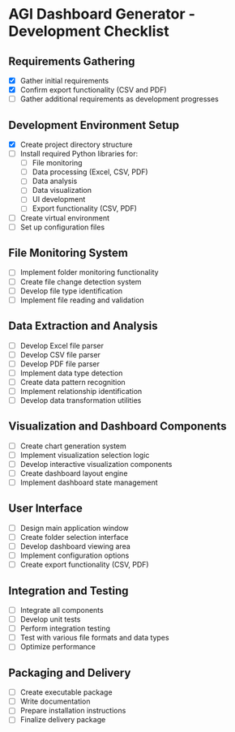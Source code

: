 # AGI Dashboard Generator - Development Checklist

## Requirements Gathering
- [x] Gather initial requirements
- [x] Confirm export functionality (CSV and PDF)
- [ ] Gather additional requirements as development progresses

## Development Environment Setup
- [x] Create project directory structure
- [ ] Install required Python libraries for:
  - [ ] File monitoring
  - [ ] Data processing (Excel, CSV, PDF)
  - [ ] Data analysis
  - [ ] Data visualization
  - [ ] UI development
  - [ ] Export functionality (CSV, PDF)
- [ ] Create virtual environment
- [ ] Set up configuration files

## File Monitoring System
- [ ] Implement folder monitoring functionality
- [ ] Create file change detection system
- [ ] Develop file type identification
- [ ] Implement file reading and validation

## Data Extraction and Analysis
- [ ] Develop Excel file parser
- [ ] Develop CSV file parser
- [ ] Develop PDF file parser
- [ ] Implement data type detection
- [ ] Create data pattern recognition
- [ ] Implement relationship identification
- [ ] Develop data transformation utilities

## Visualization and Dashboard Components
- [ ] Create chart generation system
- [ ] Implement visualization selection logic
- [ ] Develop interactive visualization components
- [ ] Create dashboard layout engine
- [ ] Implement dashboard state management

## User Interface
- [ ] Design main application window
- [ ] Create folder selection interface
- [ ] Develop dashboard viewing area
- [ ] Implement configuration options
- [ ] Create export functionality (CSV, PDF)

## Integration and Testing
- [ ] Integrate all components
- [ ] Develop unit tests
- [ ] Perform integration testing
- [ ] Test with various file formats and data types
- [ ] Optimize performance

## Packaging and Delivery
- [ ] Create executable package
- [ ] Write documentation
- [ ] Prepare installation instructions
- [ ] Finalize delivery package
